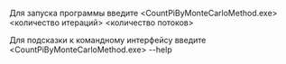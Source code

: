 Для запуска программы введите <CountPiByMonteCarloMethod.exe> <количество итераций> <количество потоков>

Для подсказки к командному интерфейсу введите <CountPiByMonteCarloMethod.exe> --help
